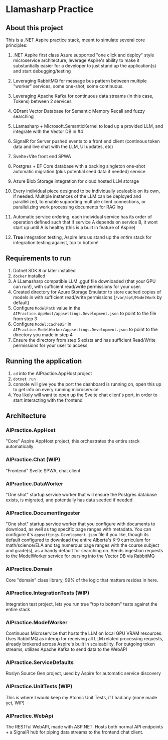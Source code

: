 # Llamasharp Practice

## About this project

This is a .NET Aspire practice stack, meant to simulate several core principles:

1. .NET Aspire first class Azure supported "one click and deploy" style microservice architecture, leverage Aspire's ability to make it substantially easier for a developer to just stand up the application(s) and start debugging/testing

2. Leveraging RabbitMQ for message bus pattern between multiple "worker" services, some one-shot, some continuous.

3. Leveraging Apache Kafka for continuous data streams (in this case, Tokens) between 2 services

4. QDrant Vector Database for Semantic Memory Recall and fuzzy searching

5. LLamasharp + Microsoft.SemanticKernel to load up a provided LLM, and integrate with the Vector DB in #4

6. SignalR for Server pushed events to a front end client (continous token data and live chat with the LLM, UI updates, etc)

7. Svelte+Vite front end SPWA

8. Postgres + EF Core database with a backing singleton one-shot automatic migration (plus potential seed data if needed) service

9. Azure Blob Storage integration for cloud hosted LLM storage

10. Every individual piece designed to be individually scaleable on its own, if needed. Multiple instances of the LLM can be deployed and parallelized, to enable supporting multiple client connections, or parallelizing work processing documents for RAG'ing

11. Automatic service ordering, each individual service has its order of operation defined such that if service A depends on service B, it wont start up until A is healthy (this is a built in feature of Aspire)

12. **True** integration testing, Aspire lets us stand up the *entire* stack for integration testing against, top to bottom!

## Requirements to run
1. Dotnet SDK 8 or later installed
2. `docker` installed
3. A LLamasharp compatible LLM .gguf file downloaded (that your GPU can run!), with sufficient read/write permissions for your user.
4. Created directory for Azure Storage Emulator to store cached copies of models in with sufficient read/write permissions (`/var/opt/ModelWork` by default)
4. Configure `ModelPath` value in the `AIPractice.AppHost/appsettings.Development.json` to point to the file from step 3 
5. Configure `Model:CacheDir` in `AIPractice.ModelWorker/appsettings.Development.json` to point to the directory you made in step 4
6. Ensure the directory from step 5 exists and has sufficient Read/Write permissions for your user to access

## Running the application

1. `cd` into the AIPractice.AppHost project
2. `dotnet run`
3. console will give you the port the dashboard is running on, open this up to get info on every running microservice
4. You likely will want to open up the Svelte chat client's port, in order to start interacting with the frontend

## Architecture

### AIPractice.AppHost

"Core" Aspire AppHost project, this orchestrates the entire stack automatically

### AIPractice.Chat (WIP)

"Frontend" Svelte SPWA, chat client

### AIPractice.DataWorker

"One shot" startup service worker that will ensure the Postgres database exists, is migrated, and potentially has data seeded if needed

### AIPractice.DocumentIngester

"One shot" startup service worker that you configure with documents to download, as well as tag specific page ranges with metadata. You can configure it's `appsettings.Development.json` file if you like, though its default configured to download the entire Alberta's K-9 curriculum for math/science/ELA and tag numerous page ranges with the course subject and grade(s), as a handy default for searching on. Sends ingestion requests to the ModelWorker service for parsing into the Vector DB via RabbitMQ

### AIPractice.Domain

Core "domain" class library, 99% of the logic that matters resides in here.

### AIPractice.IntegrationTests (WIP)

Integration test project, lets you run true "top to bottom" tests against the entire stack

### AIPractice.ModelWorker

Continuous Microservice that hosts the LLM on local GPU VRAM resources. Uses RabbitMQ as interop for receiving all LLM related processing requests, already brokered across Aspire's built in scaleability. For outgoing token streams, utilizes Apache Kafka to send data to the WebAPI

### AIPractice.ServiceDefaults

Roslyn Source Gen project, used by Aspire for automatic service discovery

### AIPractice.UnitTests (WIP)

This is where I would keep my Atomic Unit Tests, if I had any (none made yet, WIP)

### AIPractice.WebApi

The RESTful WebAPI, made with ASP.NET. Hosts both normal API endpoints + a SignalR hub for piping data streams to the frontend chat client.
